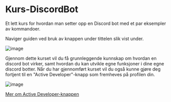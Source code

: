 # Kurs-DiscordBot
Et lett kurs for hvordan man setter opp en Discord bot med et par eksempler av kommandoer.

Naviger guiden ved bruk av knappen under tittelen slik vist under.
 
![image](https://user-images.githubusercontent.com/40642234/210737751-5721b2c6-8b9c-466d-991b-f6013e1cb73d.png)

Gjennom dette kurset vil du få grunnleggende kunnskap om hvordan en discord bot virker, samt hvordan du kan utvikle egne funksjoner i dine egne discord botter.
Når du har gjennomført kurset vil du også kunne gjøre deg fortjent til en "Active Developer"-knapp som fremheves på profilen din.

![image](https://user-images.githubusercontent.com/40642234/210771034-0b47300e-259d-4562-af1b-1ecebf75bce1.png)

[Mer om Active Developer-knappen](https://support-dev.discord.com/hc/en-us/articles/10113997751447)

